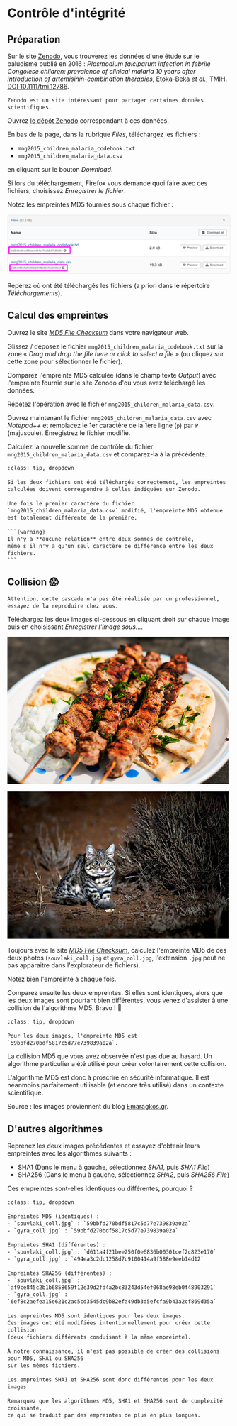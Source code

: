 # Contrôle d'intégrité

## Préparation

Sur le site [Zenodo](https://zenodo.org/), vous trouverez les données d'une étude sur le paludisme publié en 2016 : *Plasmodium falciparum infection in febrile Congolese children: prevalence of clinical malaria 10 years after introduction of artemisinin-combination therapies*, Etoka-Beka *et al.*, TMIH. [DOI 10.1111/tmi.12786](https://onlinelibrary.wiley.com/doi/10.1111/tmi.12786).

```{note}
Zenodo est un site intéressant pour partager certaines données scientifiques.
```

Ouvrez [le dépôt Zenodo](https://zenodo.org/record/154453) correspondant à ces données.

En bas de la page, dans la rubrique *Files*, téléchargez les fichiers :

- `mng2015_children_malaria_codebook.txt`
- `mng2015_children_malaria_data.csv`

en cliquant sur le bouton *Download*.

Si lors du téléchargement, Firefox vous demande quoi faire avec ces fichiers, choisissez *Enregistrer le fichier*.

Notez les empreintes MD5 fournies sous chaque fichier :

![](img/malaria_md5.png)

Repérez où ont été téléchargés les fichiers (a priori dans le répertoire *Téléchargements*).


## Calcul des empreintes

Ouvrez le site [*MD5 File Checksum*](https://emn178.github.io/online-tools/md5_checksum.html) dans votre navigateur web.

Glissez / déposez le fichier `mng2015_children_malaria_codebook.txt` sur la zone « *Drag and drop the file here or click to select a file* » (ou cliquez sur cette zone pour sélectionner le fichier).

Comparez l'empreinte MD5 calculée (dans le champ texte *Output*) avec l'empreinte fournie sur le site Zenodo d'où vous avez téléchargé les données.

Répétez l'opération avec le fichier `mng2015_children_malaria_data.csv`.

Ouvrez maintenant le fichier `mng2015_children_malaria_data.csv` avec *Notepad++* et remplacez le 1er caractère de la 1ère ligne (`p`) par `P` (majuscule). Enregistrez le fichier modifié.

Calculez la nouvelle somme de contrôle du fichier `mng2015_children_malaria_data.csv` et comparez-la à la précédente.

````{admonition} Éléments de réponse
:class: tip, dropdown

Si les deux fichiers ont été téléchargés correctement, les empreintes calculées doivent correspondre à celles indiquées sur Zenodo.

Une fois le premier caractère du fichier `mng2015_children_malaria_data.csv` modifié, l'empreinte MD5 obtenue est totalement différente de la première.

```{warning}
Il n'y a **aucune relation** entre deux sommes de contrôle,
même s'il n'y a qu'un seul caractère de différence entre les deux fichiers.
```
````


## Collision 😱

```{warning}
Attention, cette cascade n'a pas été réalisée par un professionnel, essayez de la reproduire chez vous.
```
Téléchargez les deux images ci-dessous en cliquant droit sur chaque image puis en choisissant *Enregistrer l'image sous...*.

![](img/souvlaki_coll.jpg)

![](img/gyra_coll.jpg)

Toujours avec le site [*MD5 File Checksum*](https://emn178.github.io/online-tools/md5_checksum.html), calculez l'empreinte MD5 de ces deux photos (`souvlaki_coll.jpg` et `gyra_coll.jpg`, l'extension `.jpg` peut ne pas apparaitre dans l'explorateur de fichiers).

Notez bien l'empreinte à chaque fois. 

Comparez ensuite les deux empreintes. Si elles sont identiques, alors que les deux images sont pourtant bien différentes, vous venez d'assister à une collision de l'algorithme MD5. Bravo ! 🥳

```{admonition} Éléments de réponse
:class: tip, dropdown

Pour les deux images, l'empreinte MD5 est `59bbfd270bdf5817c5d77e739839a02a`.
```

La collision MD5 que vous avez observée n'est pas due au hasard. Un algorithme particulier a été utilisé pour créer volontairement cette collision.

L'algorithme MD5 est donc à proscrire en sécurité informatique. Il est néanmoins parfaitement utilisable (et encore très utilisé) dans un contexte scientifique.

Source : les images proviennent du blog [Emaragkos.gr](https://emaragkos.gr/infosec-adventures/create-your-own-md5-collisions/).


## D'autres algorithmes

Reprenez les deux images précédentes et essayez d'obtenir leurs empreintes avec les algorithmes suivants :

- SHA1 (Dans le menu à gauche, sélectionnez *SHA1*, puis *SHA1 File*)
- SHA256 (Dans le menu à gauche, sélectionnez *SHA2*, puis *SHA256 File*)

Ces empreintes sont-elles identiques ou différentes, pourquoi  ?

```{admonition} Éléments de réponse
:class: tip, dropdown

Empreintes MD5 (identiques) :
- `souvlaki_coll.jpg` : `59bbfd270bdf5817c5d77e739839a02a`
- `gyra_coll.jpg` : `59bbfd270bdf5817c5d77e739839a02a`

Empreintes SHA1 (différentes) :
- `souvlaki_coll.jpg` : `d611a4f21bee250f0e6836b00301cef2c823e170`
- `gyra_coll.jpg` : `494ea3c2dc1258d7c9100414a9f588e9eeb14d12`

Empreintes SHA256 (différentes) :
- `souvlaki_coll.jpg` : `af9ce845c2b1b6858659f12e39d2fd4a2bc83243d54ef068ae98eb0f48903291`
- `gyra_coll.jpg` : `6ef8c2aefea15e621c2ac5cd3545dc9b82efa49db3d5efcfa9b43a2cf869d35a`

Les empreintes MD5 sont identiques pour les deux images.
Ces images ont été modifiées intentionnellement pour créer cette collision
(deux fichiers différents conduisant à la même empreinte).

À notre connaissance, il n'est pas possible de créer des collisions pour MD5, SHA1 ou SHA256
sur les mêmes fichiers.

Les empreintes SHA1 et SHA256 sont donc différentes pour les deux images.

Remarquez que les algorithmes MD5, SHA1 et SHA256 sont de complexité croissante,
ce qui se traduit par des empreintes de plus en plus longues.  
```